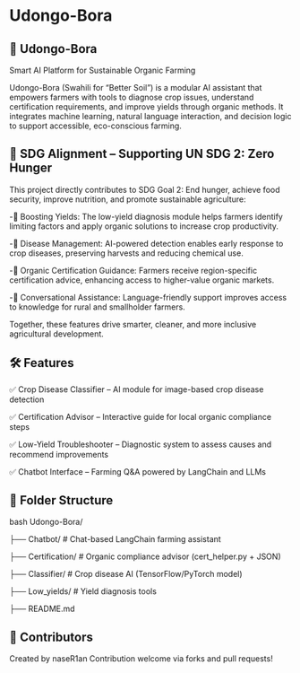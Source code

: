 # Udongo-Bora
## 🌿 Udongo-Bora
Smart AI Platform for Sustainable Organic Farming

Udongo-Bora (Swahili for “Better Soil”) is a modular AI assistant that empowers farmers with tools to diagnose crop issues, understand certification requirements, and improve yields through organic methods. It integrates machine learning, natural language interaction, and decision logic to support accessible, eco-conscious farming.

## 🎯 SDG Alignment – Supporting UN SDG 2: Zero Hunger
This project directly contributes to SDG Goal 2: End hunger, achieve food security, improve nutrition, and promote sustainable agriculture:

-🌱 Boosting Yields: The low-yield diagnosis module helps farmers identify limiting factors and apply organic solutions to increase crop productivity.

-🦠 Disease Management: AI-powered detection enables early response to crop diseases, preserving harvests and reducing chemical use.

-📄 Organic Certification Guidance: Farmers receive region-specific certification advice, enhancing access to higher-value organic markets.

-💬 Conversational Assistance: Language-friendly support improves access to knowledge for rural and smallholder farmers.

Together, these features drive smarter, cleaner, and more inclusive agricultural development.

## 🛠 Features
✅ Crop Disease Classifier – AI module for image-based crop disease detection

✅ Certification Advisor – Interactive guide for local organic compliance steps

✅ Low-Yield Troubleshooter – Diagnostic system to assess causes and recommend improvements

✅ Chatbot Interface – Farming Q&A powered by LangChain and LLMs

## 📁 Folder Structure
bash
Udongo-Bora/

├── Chatbot/           # Chat-based LangChain farming assistant

├── Certification/     # Organic compliance advisor (cert_helper.py + JSON)

├── Classifier/        # Crop disease AI (TensorFlow/PyTorch model)

├── Low_yields/        # Yield diagnosis tools

├── README.md

## 🤝 Contributors
Created by naseR1an Contribution welcome via forks and pull requests!
